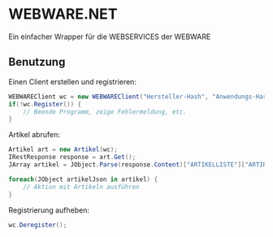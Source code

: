 # WEBWARE.NET

Ein einfacher Wrapper für die WEBSERVICES der WEBWARE

## Benutzung

Einen Client erstellen und registrieren:

```cs
WEBWAREClient wc = new WEBWAREClient("Hersteller-Hash", "Anwendungs-Hash", "Secret", 1, "Host", 443, "/WWSVC/");
if(!wc.Register()) {
    // Beende Programm, zeige Fehlermeldung, etc.
}
```

Artikel abrufen:

```cs
Artikel art = new Artikel(wc);
IRestResponse response = art.Get();
JArray artikel = JObject.Parse(response.Content)["ARTIKELLISTE"]["ARTIKEL"] as JArray;

foreach(JObject artikelJson in artikel) {
    // Aktion mit Artikeln ausführen
}
```

Registrierung aufheben:

```cs
wc.Deregister();
```
